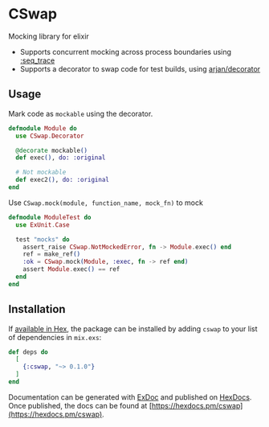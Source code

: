 # CSwap

Mocking library for elixir

- Supports concurrent mocking across process boundaries using [:seq_trace](https://erlang.org/doc/man/seq_trace.html)
- Supports a decorator to swap code for test builds, using [arjan/decorator](https://github.com/arjan/decorator)

## Usage

Mark code as `mockable` using the decorator.

```module.ex
defmodule Module do
  use CSwap.Decorator

  @decorate mockable()
  def exec(), do: :original

  # Not mockable
  def exec2(), do: :original
end
```

Use `CSwap.mock(module, function_name, mock_fn)` to mock

```module_test.exs
defmodule ModuleTest do
  use ExUnit.Case

  test "mocks" do
    assert_raise CSwap.NotMockedError, fn -> Module.exec() end
    ref = make_ref()
    :ok = CSwap.mock(Module, :exec, fn -> ref end)
    assert Module.exec() == ref
  end
end
```

## Installation

If [available in Hex](https://hex.pm/docs/publish), the package can be installed
by adding `cswap` to your list of dependencies in `mix.exs`:

```elixir
def deps do
  [
    {:cswap, "~> 0.1.0"}
  ]
end
```

Documentation can be generated with [ExDoc](https://github.com/elixir-lang/ex_doc)
and published on [HexDocs](https://hexdocs.pm). Once published, the docs can
be found at [https://hexdocs.pm/cswap](https://hexdocs.pm/cswap).
